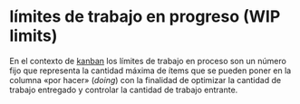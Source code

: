 # límites de trabajo en progreso (WIP limits)

En el contexto de [kanban](kanban.md) los límites de trabajo en proceso son un número fijo que representa la cantidad máxima de ítems que se pueden poner en la columna «por hacer» (*doing*) con la finalidad de optimizar la cantidad de trabajo entregado y controlar la cantidad de trabajo entrante.

